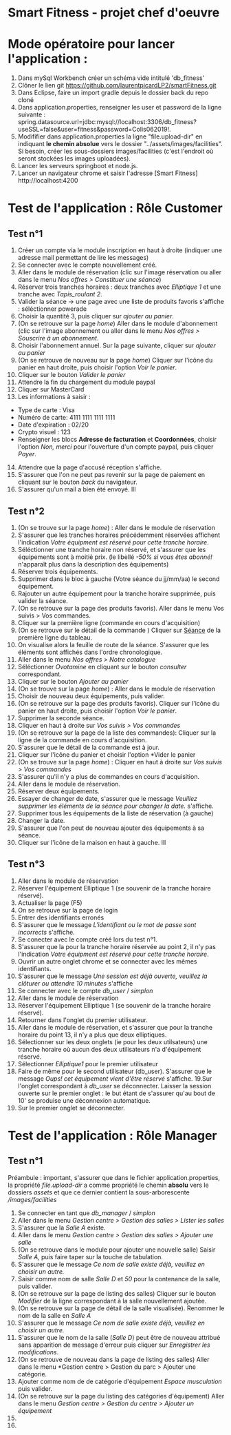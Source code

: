 # Smart Fitness - projet chef d'oeuvre
# Mode opératoire pour lancer l'application :
1. Dans mySql Workbench créer un schéma vide intitulé 'db_fitness' 
2. Clôner le lien git https://github.com/laurentpicardLP2/smartFitness.git
3. Dans Eclipse, faire un import gradle depuis le dossier back du repo cloné
4. Dans application.properties, renseigner les user et password de la ligne suivante : spring.datasource.url=jdbc:mysql://localhost:3306/db_fitness?useSSL=false&user=fitness&password=Colis062019!.
5. Modififier dans application.properties la ligne "file.upload-dir" en indiquant **le chemin absolue** vers le dossier "../assets/images/facilities". Si besoin, créer les sous-dossiers images/facilities (c'est l'endroit où seront stockées les images uploadées).
6. Lancer les serveurs springboot et node.js.
7. Lancer un navigateur chrome et saisir l'adresse [Smart Fitness] http://localhost:4200

# Test de l'application : Rôle Customer
Test n°1
--------

1. Créer un compte via le module inscription en haut à droite (indiquer une adresse mail permettant de lire les messages)
2. Se connecter avec le compte nouvellement créé.
3. Aller dans le module de réservation (clic sur l'image réservation ou aller dans le menu *Nos offres >  Constituer une séance*)
4. Réserver trois tranches horaires : deux tranches avec *Elliptique 1* et une tranche avec *Tapis_roulant 2*.
5. Valider la séance -> une page avec une liste de produits favoris s'affiche : séléctionner powerade
6. Choisir la quantité 3, puis cliquer sur *ajouter au panier*.
7. (On se retrouve sur la page *home*) Aller dans le module d'abonnement (clic sur l'image abonnement ou aller dans le menu *Nos offres > Souscrire à un abonnement*.
8. Choisir l'abonnement annuel. Sur la page suivante, cliquer sur *ajouter au panier*
9. (On se retrouve de nouveau sur la page *home*) Cliquer sur l'icône du panier en haut droite, puis choisir l'option *Voir le panier*.
10. Cliquer sur le bouton *Valider le panier*
11. Attendre la fin du chargement du module paypal
12. Cliquer sur MasterCard
13. Les informations à saisir : 
  - Type de carte : Visa
  - Numéro de carte: 4111 1111 1111 1111
  - Date d'expiration : 02/20
  - Crypto visuel : 123
  - Renseigner les blocs **Adresse de facturation** et **Coordonnées**, choisir l'option *Non, merci* pour l'ouverture d'un compte paypal, puis cliquer *Payer*.
14. Attendre que la page d'accusé réception s'affiche.
15. S'assurer que l'on ne peut pas revenir sur la page de paiement en cliquant sur le bouton *back* du navigateur.
16. S'assurer qu'un mail a bien été envoyé.
lll

Test n°2
--------
1. (On se trouve sur la page *home*) : Aller dans le module de réservation
2. S'assurer que les tranches horaires précédemment réservées affichent l'indication *Votre équipment est réservé pour cette tranche horaire*.
3. Séléctionner une tranche horaire non réservé, et s'assurer que les équipements sont à moitié prix. (le libellé *-50% si vous êtes abonné!* n'apparaît plus dans la description des équipements)
4. Réserver trois équipements.
5. Supprimer dans le bloc à gauche (Votre séance du jj/mm/aa) le second équipement.
6. Rajouter un autre équipement pour la tranche horaire supprimée, puis valider la séance.
7. (On se retrouve sur la page des produits favoris). Aller dans le menu Vos suivis > Vos commandes.
8. Cliquer sur la première ligne (commande en cours d'acquisition)
9. (On se retrouve sur le détail de la commande ) Cliquer sur [Séance](https://localhost:4200) de la première ligne du tableau.
10. On visualise alors la feuille de route de la séance. S'assurer que les éléments sont affichés dans l'ordre chronologique.
11. Aller dans le menu *Nos offres > Notre catalogue*
12. Séléctionner *Ovotamine* en cliquant sur le bouton *consulter* correspondant.
13. Cliquer sur le bouton *Ajouter au panier*
14. (On se trouve sur la page *home*) : Aller dans le module de réservation
15. Choisir de nouveau deux équipements, puis valider.
16.  (On se retrouve sur la page des produits favoris). Cliquer sur l'icône du panier en haut droite, puis choisir l'option *Voir le panier*.
17. Supprimer la seconde séance.
18. Cliquer en haut à droite sur *Vos suivis > Vos commandes*
19. (On se retrouve sur la page de la liste des commandes): Cliquer sur la ligne de la commande en cours d'acquisition.
20. S'assurer que le détail de la commande est à jour.
21. Cliquer sur l'icône du panier et choisir l'option *Vider le panier
22. (On se trouve sur la page *home*) : Cliquer en haut à droite sur *Vos suivis > Vos commandes*
23. S'assurer qu'il n'y a plus de commandes en cours d'acquisition.
24. Aller dans le module de réservation.
25. Réserver deux équipements.
26. Essayer de changer de date, s'assurer que le message *Veuillez supprimer les éléments de la séance pour changer la date.* s'affiche.
27. Supprimer tous les équipements de la liste de réservation (à gauche)
28. Changer la date.
29. S'assurer que l'on peut de nouveau ajouter des équipements à sa séance.
30. Cliquer sur l'icône de la maison en haut à gauche.
lll

Test n°3
--------
1. Aller dans le module de réservation
2. Réserver l'équipement Elliptique 1 (se souvenir de la tranche horaire réservé).
3. Actualiser la page (F5)
4. On se retrouve sur la page de login
5. Entrer des identifiants erronés
6. S'assurer que le message *L'identifiant ou le mot de passe sont incorrects* s'affiche.
7. Se conecter avec le compte créé lors du test n°1.
8. S'assurer que la pour la tranche horaire réservée au point 2, il n'y pas l'indication *Votre équipment est réservé pour cette tranche horaire*.
9. Ouvrir un autre onglet chrome et se connecter avec les mêmes identifiants.
10. S'assurer que le message *Une session est déjà ouverte, veuillez la clôturer ou attendre 10 minutes* s'affiche
11. Se connecter avec le compte *db_user* / *simplon*
12. Aller dans le module de réservation
13. Réserver l'équipement Elliptique 1 (se souvenir de la tranche horaire réservé).
14. Retourner dans l'onglet du premier utilisateur. 
15. Aller dans le module de réservation, et s'assurer que pour la tranche horaire du point 13, il n'y a plus que deux elliptiques.
16. Sélectionner sur les deux onglets (ie pour les deux utilsateurs) une tranche horaire où aucun des deux utilisateurs n'a d'équipement réservé.
17. Sélectionner *Elliptique1* pour le premier utilisateur
18. Faire de même pour le second utilisateur (db_user). S'assurer que le message *Oups! cet équipement vient d'être réservé* s'affiche.
19.Sur l'onglet correspondant à *db_user* se déconnecter. Laisser la session ouverte sur le premier onglet : le but étant de s'assurer qu'au bout de 10' se produise une déconnexion automatique.
20. Sur le premier onglet se déconnecter.

# Test de l'application : Rôle Manager
Test n°1
--------
Préambule : important, s'assurer que dans le fichier application.properties, la propriété *file.upload-dir* a comme propriété le chemin **absolu** vers le dossiers *assets* et que ce dernier contient la sous-arborescente */images/facilities*
1. Se connecter en tant que *db_manager* / *simplon*
2. Aller dans le menu *Gestion centre > Gestion des salles > Lister les salles*
3. S'assurer que la *Salle A* existe.
4. Aller dans le menu *Gestion centre > Gestion des salles > Ajouter une salle*
5. (On se retrouve dans le module pour ajouter une nouvelle salle) Saisir *Salle A*, puis faire taper sur la touche de tabulation.
6. S'assurer que le message *Ce nom de salle existe déjà, veuillez en choisir un autre.*
7. Saisir comme nom de salle *Salle D* et *50* pour la contenance de la salle, puis valider.
8. (On se retrouve sur la page de listing des salles) Cliquer sur le bouton *Modifier* de la ligne correspondant à la salle nouvellement ajoutée.
9. (On se retrouve sur la page de détail de la salle visualisée). Renommer le nom de la salle en *Salle A*
10. S'assurer que le message *Ce nom de salle existe déjà, veuillez en choisir un autre.*
11. S'assurer que le nom de la salle (*Salle D*) peut être de nouveau attribué sans apparition de message d'erreur puis cliquer sur *Enregistrer les modifications*.
12. (On se retrouve de nouveau dans la page de listing des salles) Aller dans le menu *Gestion centre > Gestion du parc > Ajouter une catégorie.
13. Ajouter comme nom de de catégorie d'équipement *Espace musculation* puis valider.
14. (On se retrouve sur la page du listing des catégories d'équipement) Aller dans le menu *Gestion centre > Gestion du centre > Ajouter un équipement*
15. 
15. 

